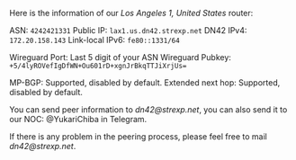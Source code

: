Here is the information of our *Los Angeles 1, United States* router:

ASN: `4242421331`
Public IP: `lax1.us.dn42.strexp.net`
DN42 IPv4: `172.20.158.143`
Link-local IPv6: `fe80::1331/64`

Wireguard Port: Last 5 digit of your ASN
Wireguard Pubkey: `+5/4lyROVefIgDfWN+Ou601rD+xgnJrBkqTTJiXrjUs=`

MP-BGP: Supported, disabled by default.
Extended next hop: Supported, disabled by default.

You can send peer information to _dn42@strexp.net_, you can also send it to our NOC: @YukariChiba in Telegram.

If there is any problem in the peering process, please feel free to mail _dn42@strexp.net_.
